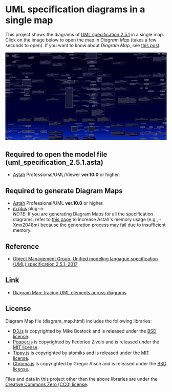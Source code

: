 UML specification diagrams in a single map
===

This project shows the diagrams of [UML specification 2.5.1](https://www.omg.org/spec/UML/2.5.1/PDF/) in a single map. Click on the image below to open the map in *Diagram Map* (takes a few seconds to open). If you want to know about *Diagram Map*, see [this post](https://dev.to/takaakit/diagram-map-tracing-uml-sysml-elements-across-diagrams-49i7).

<a href="https://takaakit.github.io/uml-specification-diagrams-in-a-single-map/diagram_map.html?theme=monochrome"><img src="diagram_map.jpg"></a>

Required to open the model file (uml_specification_2.5.1.asta)
---
* [Astah](https://astah.net/download) Professional/UML/Viewer **ver.10.0** or higher.

Required to generate Diagram Maps
---
* [Astah](https://astah.net/download) Professional/UML **ver.10.0** or higher.
* [m plus](https://sites.google.com/view/m-plus-plugin/download) plug-in.  
  *NOTE:* If you are generating Diagram Maps for all the specification diagrams, refer to [this page](https://astah.net/support/astah-pro/faqs/#block_fc09dca154add341fd7e2c827d040f4d-5) to increase Astah's memory usage (e.g., -Xmx2048m) because the generation process may fail due to insufficient memory.

Reference
---
* [Object Management Group, Unified modeling langague specification (UML) specification 2.5.1, 2017](https://www.omg.org/spec/UML/2.5.1/PDF/)

Link
---
* [Diagram Map: tracing UML elements across diagrams](https://dev.to/takaakit/diagram-map-tracing-uml-sysml-elements-across-diagrams-49i7)

License
---
Diagram Map file (diagram_map.html) includes the following libraries:
* [D3.js](https://d3js.org) is copyrighted by Mike Bostock and is released under the [BSD license](https://opensource.org/licenses/BSD-3-Clause).
* [Popper.js](https://popper.js.org) is copyrighted by Federico Zivolo and is released under the [MIT license](https://opensource.org/licenses/MIT).
* [Tippy.js](https://atomiks.github.io/tippyjs) is copyrighted by atomiks and is released under the [MIT license](https://opensource.org/licenses/MIT).
* [Chroma.js](https://gka.github.io/chroma.js) is copyrighted by Gregor Aisch and is released under the [BSD license](https://opensource.org/licenses/BSD-3-Clause).

Files and data in this project other than the above libraries are under the [Creative Commons Zero (CC0) license](https://creativecommons.org/publicdomain/zero/1.0/).
